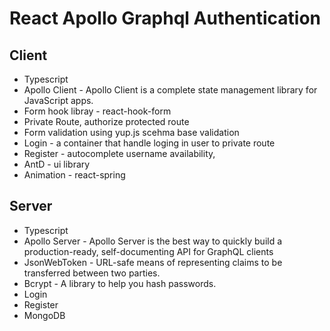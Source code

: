 # React Apollo Graphql Authentication

## Client

- Typescript
- Apollo Client - Apollo Client is a complete state management library for JavaScript apps.
- Form hook libray - react-hook-form
- Private Route, authorize protected route
- Form validation using yup.js scehma base validation
- Login - a container that handle loging in user to private route
- Register - autocomplete username availability,
- AntD - ui library
- Animation - react-spring

## Server

- Typescript
- Apollo Server - Apollo Server is the best way to quickly build a production-ready, self-documenting API for GraphQL clients
- JsonWebToken - URL-safe means of representing claims to be transferred between two parties.
- Bcrypt - A library to help you hash passwords.
- Login
- Register
- MongoDB
